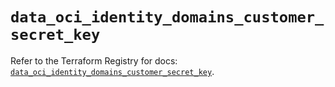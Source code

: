 # `data_oci_identity_domains_customer_secret_key`

Refer to the Terraform Registry for docs: [`data_oci_identity_domains_customer_secret_key`](https://registry.terraform.io/providers/oracle/oci/7.19.0/docs/data-sources/identity_domains_customer_secret_key).
